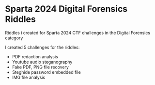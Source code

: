 # Sparta 2024 Digital Forensics Riddles

Riddles i created for Sparta 2024 CTF challenges in the Digital Forensics category

I created 5 challenges for the riddles:
- PDF redaction analysis
- Youtube audio steganography
- Fake PDF, PNG file recovery
- Steghide password embedded file
- IMG file analysis  

